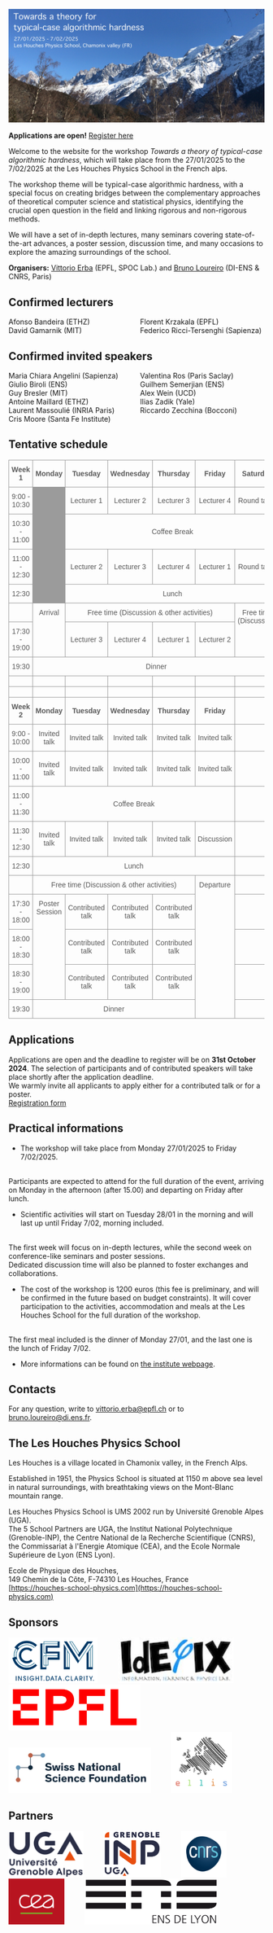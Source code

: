 ![Photo of les houches](img/photo.JPG)

**Applications are open!** [Register here](https://forms.gle/hcihUwtuvpntxAkx9)

Welcome to the website for the workshop _Towards a theory of typical-case algorithmic hardness_, which will take place from the 27/01/2025 to the 7/02/2025 at the Les Houches Physics School in the French alps.

The workshop theme will be typical-case algorithmic hardness, with a special focus on creating bridges between the complementary approaches of theoretical computer science and statistical physics, identifying the crucial open question in the field and linking rigorous and non-rigorous methods.

We will have a set of in-depth lectures, many seminars covering state-of-the-art advances, a poster session, discussion time, and many occasions to explore the amazing surroundings of the school.

__Organisers:__  [Vittorio Erba](https://vittorioerba.github.io)  (EPFL, SPOC Lab.) and [Bruno Loureiro](https://brloureiro.github.io) (DI-ENS & CNRS, Paris)

## Confirmed lecturers

<div style="column-count: 2;">
Afonso           Bandeira           	(ETHZ)          <br>
David            Gamarnik           	(MIT)           <br>
Florent          Krzakala               (EPFL)          <br>
Federico         Ricci-Tersenghi	    (Sapienza)      
</div>

## Confirmed invited speakers

<div style="column-count: 2;">
Maria Chiara     Angelini	            (Sapienza)           <br>
Giulio           Biroli         	    (ENS)                <br>
Guy              Bresler                (MIT)                <br>
Antoine          Maillard           	(ETHZ)               <br>
Laurent          Massoulié          	(INRIA Paris)        <br>
Cris             Moore                  (Santa Fe Institute) <br>
Valentina        Ros            	    (Paris Saclay)       <br>
Guilhem          Semerjian          	(ENS)                <br>
Alex             Wein           	    (UCD)                <br>
Ilias            Zadik          	    (Yale)               <br>
Riccardo          Zecchina           	(Bocconi)            <br>
</div>

## Tentative schedule

<style type="text/css">
.tg  {border-collapse:collapse;border-spacing:0;}
.tg td{border-color:black;border-style:solid;border-width:1px;font-family:Arial, sans-serif;font-size:14px;
  overflow:hidden;padding:10px 5px;word-break:normal;}
.tg th{border-color:black;border-style:solid;border-width:1px;font-family:Arial, sans-serif;font-size:14px;
  font-weight:normal;overflow:hidden;padding:10px 5px;word-break:normal;}
.tg .tg-2fdn{border-color:#9b9b9b;text-align:left;vertical-align:top}
.tg .tg-y1n8{border-color:#9b9b9b;color:#595959;font-weight:bold;text-align:center;vertical-align:middle}
.tg .tg-u865{border-color:#9b9b9b;color:#595959;text-align:center;vertical-align:middle}
.tg .tg-9nl5{background-color:#9b9b9b;border-color:#9b9b9b;text-align:left;vertical-align:middle}
.tg .tg-m6jf{border-color:#9b9b9b;text-align:left;vertical-align:middle}
.tg .tg-u0tf{border-color:#9b9b9b;color:#595959;text-align:center;vertical-align:top}
</style>
<table class="tg"><thead>
  <tr>
    <th class="tg-y1n8"><span style="font-weight:bold;color:#595959">Week 1</span></th>
    <th class="tg-y1n8"><span style="font-weight:bold;color:#595959">Monday</span></th>
    <th class="tg-y1n8"><span style="font-weight:bold;color:#595959">Tuesday</span></th>
    <th class="tg-y1n8"><span style="font-weight:bold;color:#595959">Wednesday</span></th>
    <th class="tg-y1n8"><span style="font-weight:bold;color:#595959">Thursday</span></th>
    <th class="tg-y1n8"><span style="font-weight:bold;color:#595959">Friday</span></th>
    <th class="tg-y1n8"><span style="font-weight:bold;color:#595959">Saturday</span></th>
  </tr></thead>
<tbody>
  <tr>
    <td class="tg-u865"><span style="font-weight:normal;color:#595959">9:00 - 10:30</span></td>
    <td class="tg-9nl5"></td>
    <td class="tg-u865"><span style="font-weight:normal;color:#595959">Lecturer 1</span></td>
    <td class="tg-u865"><span style="font-weight:normal;color:#595959">Lecturer 2</span></td>
    <td class="tg-u865"><span style="font-weight:normal;color:#595959">Lecturer 3</span></td>
    <td class="tg-u865"><span style="font-weight:normal;color:#595959">Lecturer 4</span></td>
    <td class="tg-u865"><span style="font-weight:normal;color:#595959">Round table</span></td>
  </tr>
  <tr>
    <td class="tg-u865"><span style="font-weight:normal;color:#595959">10:30 - 11:00</span></td>
    <td class="tg-9nl5"></td>
    <td class="tg-u865" colspan="5"><span style="font-weight:normal;color:#595959">Coffee Break</span></td>
  </tr>
  <tr>
    <td class="tg-u865"><span style="font-weight:normal;color:#595959">11:00 - 12:30</span></td>
    <td class="tg-9nl5"></td>
    <td class="tg-u865"><span style="font-weight:normal;color:#595959">Lecturer 2</span></td>
    <td class="tg-u865"><span style="font-weight:normal;color:#595959">Lecturer 3</span></td>
    <td class="tg-u865"><span style="font-weight:normal;color:#595959">Lecturer 4</span></td>
    <td class="tg-u865"><span style="font-weight:normal;color:#595959">Lecturer 1</span></td>
    <td class="tg-u865"><span style="font-weight:normal;color:#595959">Round table</span></td>
  </tr>
  <tr>
    <td class="tg-u865"><span style="font-weight:normal;color:#595959">12:30</span></td>
    <td class="tg-9nl5"></td>
    <td class="tg-u865" colspan="5"><span style="font-weight:normal;color:#595959">Lunch</span></td>
  </tr>
  <tr>
    <td class="tg-m6jf"></td>
    <td class="tg-u0tf" rowspan="2">Arrival</td>
    <td class="tg-u865" colspan="4"><span style="font-weight:normal;color:#595959">Free time (Discussion &amp; other activities)</span></td>
    <td class="tg-u0tf" rowspan="2">Free time (Discussion)</td>
  </tr>
  <tr>
    <td class="tg-u865"><span style="font-weight:normal;color:#595959">17:30 - 19:00</span></td>
    <td class="tg-u865"><span style="font-weight:normal;color:#595959">Lecturer 3</span></td>
    <td class="tg-u865"><span style="font-weight:normal;color:#595959">Lecturer 4</span></td>
    <td class="tg-u865"><span style="font-weight:normal;color:#595959">Lecturer 1</span></td>
    <td class="tg-u865"><span style="font-weight:normal;color:#595959">Lecturer 2</span></td>
  </tr>
  <tr>
    <td class="tg-u865"><span style="font-weight:normal;color:#595959">19:30</span></td>
    <td class="tg-u865" colspan="6"><span style="font-weight:normal;color:#595959">Dinner</span></td>
  </tr>
  <tr>
    <td class="tg-m6jf"></td>
    <td class="tg-m6jf"></td>
    <td class="tg-m6jf"></td>
    <td class="tg-m6jf"></td>
    <td class="tg-m6jf"></td>
    <td class="tg-m6jf"></td>
    <td class="tg-m6jf"></td>
  </tr>
  <tr>
    <td class="tg-m6jf"></td>
    <td class="tg-m6jf"></td>
    <td class="tg-m6jf"></td>
    <td class="tg-m6jf"></td>
    <td class="tg-m6jf"></td>
    <td class="tg-m6jf"></td>
    <td class="tg-m6jf"></td>
  </tr>
  <tr>
    <td class="tg-y1n8"><span style="font-weight:bold;color:#595959">Week 2</span></td>
    <td class="tg-y1n8"><span style="font-weight:bold;color:#595959">Monday</span></td>
    <td class="tg-y1n8"><span style="font-weight:bold;color:#595959">Tuesday</span></td>
    <td class="tg-y1n8"><span style="font-weight:bold;color:#595959">Wednesday</span></td>
    <td class="tg-y1n8"><span style="font-weight:bold;color:#595959">Thursday</span></td>
    <td class="tg-y1n8"><span style="font-weight:bold;color:#595959">Friday</span></td>
    <td class="tg-m6jf"></td>
  </tr>
  <tr>
    <td class="tg-u865"><span style="font-weight:normal;color:#595959">9:00 - 10:00</span></td>
    <td class="tg-u865"><span style="font-weight:normal;color:#595959">Invited talk</span></td>
    <td class="tg-u865"><span style="font-weight:normal;color:#595959">Invited talk</span></td>
    <td class="tg-u865"><span style="font-weight:normal;color:#595959">Invited talk</span></td>
    <td class="tg-u865"><span style="font-weight:normal;color:#595959">Invited talk</span></td>
    <td class="tg-u865"><span style="font-weight:normal;color:#595959">Invited talk</span></td>
    <td class="tg-m6jf"></td>
  </tr>
  <tr>
    <td class="tg-u865"><span style="font-weight:normal;color:#595959">10:00 - 11:00</span></td>
    <td class="tg-u865"><span style="font-weight:normal;color:#595959">Invited talk</span></td>
    <td class="tg-u865"><span style="font-weight:normal;color:#595959">Invited talk</span></td>
    <td class="tg-u865"><span style="font-weight:normal;color:#595959">Invited talk</span></td>
    <td class="tg-u865"><span style="font-weight:normal;color:#595959">Invited talk</span></td>
    <td class="tg-u865"><span style="font-weight:normal;color:#595959">Invited talk</span></td>
    <td class="tg-m6jf"></td>
  </tr>
  <tr>
    <td class="tg-u865"><span style="font-weight:normal;color:#595959">11:00 - 11:30</span></td>
    <td class="tg-u865" colspan="5"><span style="font-weight:normal;color:#595959">Coffee Break</span></td>
    <td class="tg-m6jf"></td>
  </tr>
  <tr>
    <td class="tg-u865"><span style="font-weight:normal;color:#595959">11:30 - 12:30</span></td>
    <td class="tg-u865"><span style="font-weight:normal;color:#595959">Invited talk</span></td>
    <td class="tg-u865"><span style="font-weight:normal;color:#595959">Invited talk</span></td>
    <td class="tg-u865"><span style="font-weight:normal;color:#595959">Invited talk</span></td>
    <td class="tg-u865"><span style="font-weight:normal;color:#595959">Invited talk</span></td>
    <td class="tg-u865"><span style="font-weight:normal;color:#595959">Discussion</span></td>
    <td class="tg-m6jf"></td>
  </tr>
  <tr>
    <td class="tg-u865"><span style="font-weight:normal;color:#595959">12:30</span></td>
    <td class="tg-u865" colspan="5"><span style="font-weight:normal;color:#595959">Lunch</span></td>
    <td class="tg-m6jf"></td>
  </tr>
  <tr>
    <td class="tg-m6jf"></td>
    <td class="tg-u865" colspan="4"><span style="font-weight:normal;color:#595959">Free time (Discussion &amp; other activities)</span></td>
    <td class="tg-u0tf" rowspan="5">Departure</td>
    <td class="tg-m6jf"></td>
  </tr>
  <tr>
    <td class="tg-u865"><span style="font-weight:normal;color:#595959">17:30 - 18:00</span></td>
    <td class="tg-u0tf" rowspan="3">Poster Session</td>
    <td class="tg-u865"><span style="font-weight:normal;color:#595959">Contributed talk</span></td>
    <td class="tg-u865"><span style="font-weight:normal;color:#595959">Contributed talk</span></td>
    <td class="tg-u865"><span style="font-weight:normal;color:#595959">Contributed talk</span></td>
    <td class="tg-m6jf"></td>
  </tr>
  <tr>
    <td class="tg-u865"><span style="font-weight:normal;color:#595959">18:00 - 18:30</span></td>
    <td class="tg-u865"><span style="font-weight:normal;color:#595959">Contributed talk</span></td>
    <td class="tg-u865"><span style="font-weight:normal;color:#595959">Contributed talk</span></td>
    <td class="tg-u865"><span style="font-weight:normal;color:#595959">Contributed talk</span></td>
    <td class="tg-m6jf"></td>
  </tr>
  <tr>
    <td class="tg-u865"><span style="font-weight:normal;color:#595959">18:30 - 19:00</span></td>
    <td class="tg-u865"><span style="font-weight:normal;color:#595959">Contributed talk</span></td>
    <td class="tg-u865"><span style="font-weight:normal;color:#595959">Contributed talk</span></td>
    <td class="tg-u865"><span style="font-weight:normal;color:#595959">Contributed talk</span></td>
    <td class="tg-m6jf"></td>
  </tr>
  <tr>
    <td class="tg-u865"><span style="font-weight:normal;color:#595959">19:30</span></td>
    <td class="tg-u865" colspan="4"><span style="font-weight:normal;color:#595959">Dinner</span></td>
    <td class="tg-2fdn"></td>
  </tr>
</tbody></table>

## Applications

Applications are open and the deadline to register will be on **31st October 2024**.
The selection of participants and of contributed speakers will take place shortly after the application deadline.
<br>
We warmly invite all applicants to apply either for a contributed talk or for a poster.
<br>
[Registration form](https://forms.gle/hcihUwtuvpntxAkx9)

## Practical informations

- The workshop will take place from Monday 27/01/2025 to Friday 7/02/2025.
<br>
    Participants are expected to attend for the full duration of the event, arriving on Monday in the afternoon (after 15.00) and departing on Friday after lunch.

- Scientific activities will start on Tuesday 28/01 in the morning and will last up until Friday 7/02, morning included.
<br>
    The first week will focus on in-depth lectures, while the second week on conference-like seminars and poster sessions.
<br>
    Dedicated discussion time will also be planned to foster exchanges and collaborations.

- The cost of the workshop is 1200 euros (this fee is preliminary, and will be confirmed in the future based on budget constraints). It will cover participation to the activities, accommodation and meals at the Les Houches School for the full duration of the workshop.
<br>
The first meal included is the dinner of Monday 27/01, and the last one is the lunch of Friday 7/02.

- More informations can be found on [the institute webpage](https://www.houches-school-physics.com/practical-information/).

<!-- - The poster of the event can be downloaded [here](poster.pdf) -->

## Contacts

For any question, write to [vittorio.erba@epfl.ch](mailto:vittorio.erba@epfl.ch) or to [bruno.loureiro@di.ens.fr](mailto:bruno.loureiro@di.ens.fr).

## The Les Houches Physics School

Les Houches is a village located in Chamonix valley, in the French Alps.

Established in 1951, the Physics School is situated at 1150 m above sea level in natural
surroundings, with breathtaking views on the Mont-Blanc mountain range.

Les Houches Physics School is UMS 2002 run by Université Grenoble Alpes (UGA).
<br>
The 5 School Partners are UGA, the Institut National Polytechnique (Grenoble-INP),
the Centre National de la Recherche Scientifique (CNRS),
the Commissariat à l'Energie Atomique (CEA), and
the Ecole Normale Supérieure de Lyon (ENS Lyon).

Ecole de Physique des Houches,<br>
149 Chemin de la Côte, F-74310 Les Houches, France<br>
[https://houches-school-physics.com](https://houches-school-physics.com)<br>

## Sponsors

<img src="img/cfm.png" alt="drawing" height="90"/>
&nbsp;&nbsp;&nbsp;&nbsp;&nbsp;&nbsp;&nbsp;&nbsp;
<img src="img/idephix.jpg" alt="drawing" height="90"/>
&nbsp;&nbsp;&nbsp;&nbsp;&nbsp;&nbsp;&nbsp;&nbsp;
<img src="img/epfl.png" alt="drawing" height="90"/>
&nbsp;&nbsp;&nbsp;&nbsp;&nbsp;&nbsp;&nbsp;&nbsp;
<img src="img/snsf.jpg" alt="drawing" height="90"/>
&nbsp;&nbsp;&nbsp;&nbsp;&nbsp;&nbsp;&nbsp;&nbsp;
<img src="img/ellis.png" alt="drawing" height="120"/>

## Partners

<img src="img/uga.svg" alt="drawing" height="90"/>
&nbsp;&nbsp;&nbsp;&nbsp;&nbsp;&nbsp;&nbsp;&nbsp;
<img src="img/inp.svg" alt="drawing" height="90"/>
&nbsp;&nbsp;&nbsp;&nbsp;&nbsp;&nbsp;&nbsp;&nbsp;
<img src="img/cnrs.svg" alt="drawing" height="90"/>
&nbsp;&nbsp;&nbsp;&nbsp;&nbsp;&nbsp;&nbsp;&nbsp;
<img src="img/cea.svg" alt="drawing" height="90"/>
&nbsp;&nbsp;&nbsp;&nbsp;&nbsp;&nbsp;&nbsp;&nbsp;
<img src="img/ens.svg" alt="drawing" height="90"/>
